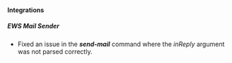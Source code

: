 
#### Integrations
##### EWS Mail Sender
- Fixed an issue in the ***send-mail*** command where the *inReply* argument was not parsed correctly.
